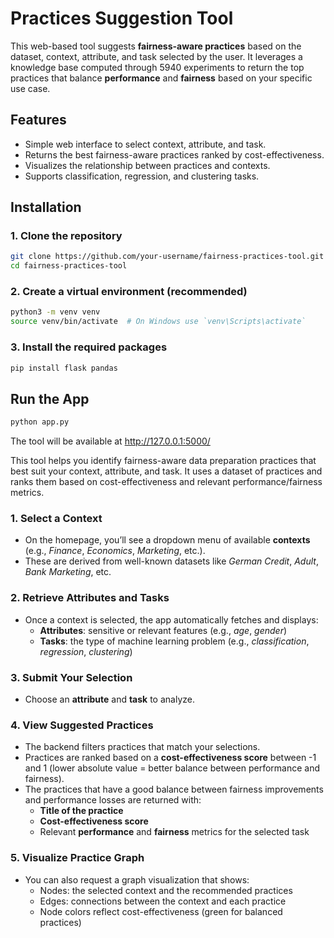 # Practices Suggestion Tool

This web-based tool suggests **fairness-aware practices** based on the dataset, context, attribute, and task selected by the user. It leverages a knowledge base computed through 5940 experiments to return the top practices that balance **performance** and **fairness** based on your specific use case.

## Features

- Simple web interface to select context, attribute, and task.
- Returns the best fairness-aware practices ranked by cost-effectiveness.
- Visualizes the relationship between practices and contexts.
- Supports classification, regression, and clustering tasks.

## Installation

### 1. Clone the repository
```bash
git clone https://github.com/your-username/fairness-practices-tool.git
cd fairness-practices-tool
```

### 2. Create a virtual environment (recommended)
```bash
python3 -m venv venv
source venv/bin/activate  # On Windows use `venv\Scripts\activate`
```

### 3. Install the required packages
```bash 
pip install flask pandas
```

##  Run the App
```bash
python app.py
```

The tool will be available at http://127.0.0.1:5000/

This tool helps you identify fairness-aware data preparation practices that best suit your context, attribute, and task. It uses a dataset of practices and ranks them based on cost-effectiveness and relevant performance/fairness metrics.

### 1. Select a Context
- On the homepage, you’ll see a dropdown menu of available **contexts** (e.g., *Finance*, *Economics*, *Marketing*, etc.).
- These are derived from well-known datasets like *German Credit*, *Adult*, *Bank Marketing*, etc.

### 2. Retrieve Attributes and Tasks
- Once a context is selected, the app automatically fetches and displays:
  - **Attributes**: sensitive or relevant features (e.g., *age*, *gender*)
  - **Tasks**: the type of machine learning problem (e.g., *classification*, *regression*, *clustering*)

### 3. Submit Your Selection
- Choose an **attribute** and **task** to analyze.

### 4. View Suggested Practices
- The backend filters practices that match your selections.
- Practices are ranked based on a **cost-effectiveness score** between -1 and 1 (lower absolute value = better balance between performance and fairness).
- The practices that have a good balance between fairness improvements and performance losses are returned with:
  - **Title of the practice**
  - **Cost-effectiveness score**
  - Relevant **performance** and **fairness** metrics for the selected task

### 5. Visualize Practice Graph
- You can also request a graph visualization that shows:
  - Nodes: the selected context and the recommended practices
  - Edges: connections between the context and each practice
  - Node colors reflect cost-effectiveness (green for balanced practices)

